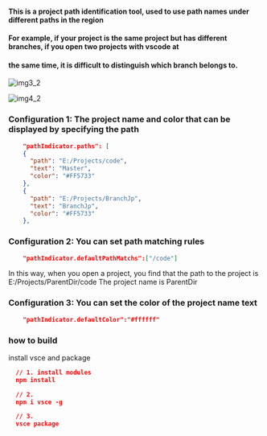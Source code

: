 #### This is a project path identification tool, used to use path names under different paths in the region
#### For example, if your project is the same project but has different branches, if you open two projects with vscode at  
#### the same time, it is difficult to distinguish which branch belongs to.

![img3_2](https://github.com/sliencio/PublicMyRes/blob/main/path_indicator/img3_2.png?raw=true)

![img4_2](https://github.com/sliencio/PublicMyRes/blob/main/path_indicator/img4_2.png?raw=true)


### Configuration 1: The project name and color that can be displayed by specifying the path
``` json
    "pathIndicator.paths": [
    {
      "path": "E:/Projects/code",
      "text": "Master",
      "color": "#FF5733"
    },
    {
      "path": "E:/Projects/BranchJp",
      "text": "BranchJp",
      "color": "#FF5733"
    },
```

### Configuration 2: You can set path matching rules
``` json
    "pathIndicator.defaultPathMatchs":["/code"]
```

In this way, when you open a project, you find that the path to the project is E:/Projects/ParentDir/code
The project name is ParentDir

### Configuration 3: You can set the color of the project name text

``` json
    "pathIndicator.defaultColor":"#ffffff"
```


### how to build
  install vsce and package

  ``` json
    // 1. install modules
    npm install

    // 2.
    npm i vsce -g

    // 3.
    vsce package
  ```